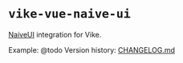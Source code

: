 <!-- WARNING: keep links absolute in this file so they work on NPM too -->

# `vike-vue-naive-ui`

[NaiveUI](https://www.naiveui.com/) integration for Vike.

Example: @todo
Version history: [CHANGELOG.md](https://github.com/vikejs/vike-vue-naive-ui/blob/main/CHANGELOG.md)

